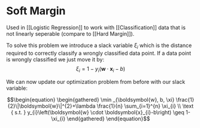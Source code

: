 # Soft Margin

Used in [[Logistic Regression]] to work with [[Classification]] data that is not linearly seperable (compare to [[Hard Margin]]).

To solve this problem we introduce a slack variable $\xi _i$ which is the distance required to correctly classify a wrongly classified data point.
If a data point is wrongly classified we just move it by:
$$\begin{equation}
\xi_{i}=1-y_{i}\left(\boldsymbol{w} \cdot \boldsymbol{x}_{i}-b\right)
\end{equation}$$

We can now update our optimization problem from before with our slack variable:

$$\begin{equation}
\begin{gathered}
\min _{\boldsymbol{w}, b, \xi} \frac{1}{2}\|\boldsymbol{w}\|^{2}+\lambda \frac{1}{n} \sum_{i=1}^{n} \xi_{i} \\
\text { s.t. } y_{i}\left(\boldsymbol{w} \cdot \boldsymbol{x}_{i}-b\right) \geq 1-\xi_{i}
\end{gathered}
\end{equation}$$
